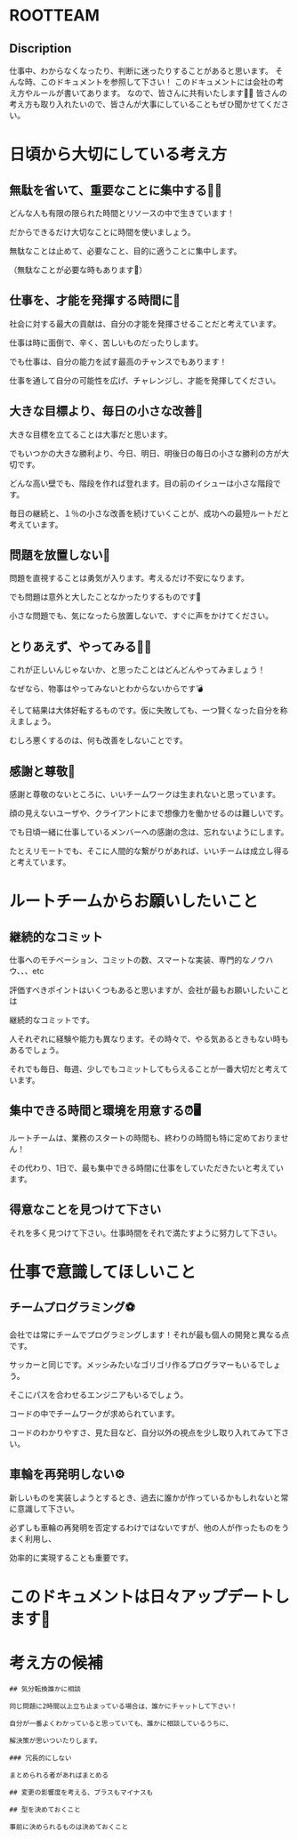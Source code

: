 # ROOTTEAM
## Discription

仕事中、わからなくなったり、判断に迷ったりすることがあると思います。
そんな時、このドキュメントを参照して下さい！
このドキュメントには会社の考え方やルールが書いてあります。
なので、皆さんに共有いたします🙆‍♂️
皆さんの考え方も取り入れたいので、皆さんが大事にしていることもぜひ聞かせてください。

# 日頃から大切にしている考え方

## 無駄を省いて、重要なことに集中する🏃‍♂️

どんな人も有限の限られた時間とリソースの中で生きています！

だからできるだけ大切なことに時間を使いましょう。

無駄なことは止めて、必要なこと、目的に適うことに集中します。

（無駄なことが必要な時もあります👻）

## 仕事を、才能を発揮する時間に🥇

社会に対する最大の貢献は、自分の才能を発揮させることだと考えています。

仕事は時に面倒で、辛く、苦しいものだったりします。

でも仕事は、自分の能力を試す最高のチャンスでもあります！

仕事を通して自分の可能性を広げ、チャレンジし、才能を発揮してください。

## 大きな目標より、毎日の小さな改善🧗

大きな目標を立てることは大事だと思います。

でもいつかの大きな勝利より、今日、明日、明後日の毎日の小さな勝利の方が大切です。

どんな高い壁でも、階段を作れば登れます。目の前のイシューは小さな階段です。

毎日の継続と、１％の小さな改善を続けていくことが、成功への最短ルートだと考えています。

## 問題を放置しない👀

問題を直視することは勇気が入ります。考えるだけ不安になります。

でも問題は意外と大したことなかったりするものです💩

小さな問題でも、気になったら放置しないで、すぐに声をかけてください。

## とりあえず、やってみる🧑‍🔬

これが正しいんじゃないか、と思ったことはどんどんやってみましょう！

なぜなら、物事はやってみないとわからないからです💣

そして結果は大体好転するものです。仮に失敗しても、一つ賢くなった自分を称えましょう。

むしろ悪くするのは、何も改善をしないことです。

## 感謝と尊敬🤝

感謝と尊敬のないところに、いいチームワークは生まれないと思っています。

顔の見えないユーザや、クライアントにまで想像力を働かせるのは難しいです。

でも日頃一緒に仕事しているメンバーへの感謝の念は、忘れないようにします。

たとえリモートでも、そこに人間的な繋がりがあれば、いいチームは成立し得ると考えています。

# ルートチームからお願いしたいこと

## 継続的なコミット

仕事へのモチベーション、コミットの数、スマートな実装、専門的なノウハウ、、、etc

評価すべきポイントはいくつもあると思いますが、会社が最もお願いしたいことは

継続的なコミットです。

人それぞれに経験や能力も異なります。その時々で、やる気あるときもない時もあるでしょう。

それでも毎日、毎週、少しでもコミットしてもらえることが一番大切だと考えています。

## 集中できる時間と環境を用意する⏰🖥

ルートチームは、業務のスタートの時間も、終わりの時間も特に定めておりません！

その代わり、1日で、最も集中できる時間に仕事をしていただきたいと考えています。

## 得意なことを見つけて下さい

それを多く見つけて下さい。仕事時間をそれで満たすように努力して下さい。

# 仕事で意識してほしいこと

## チームプログラミング⚽️

会社では常にチームでプログラミングします！それが最も個人の開発と異なる点です。

サッカーと同じです。メッシみたいなゴリゴリ作るプログラマーもいるでしょう。

そこにパスを合わせるエンジニアもいるでしょう。

コードの中でチームワークが求められています。

コードのわかりやすさ、見た目など、自分以外の視点を少し取り入れてみて下さい。

## 車輪を再発明しない⚙️

新しいものを実装しようとするとき、過去に誰かが作っているかもしれないと常に意識して下さい。

必ずしも車輪の再発明を否定するわけではないですが、他の人が作ったものをうまく利用し、

効率的に実現することも重要です。

# このドキュメントは日々アップデートします🦧

# 考え方の候補

```
## 気分転換誰かに相談

同じ問題に2時間以上立ち止まっている場合は、誰かにチャットして下さい！

自分が一番よくわかっていると思っていても、誰かに相談しているうちに、

解決策が思いついたりします。

### 冗長的にしない

まとめられる者があればまとめる

## 変更の影響度を考える、プラスもマイナスも

## 型を決めておくこと

事前に決められるものは決めておくこと
```
